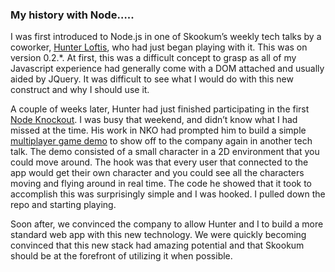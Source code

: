 ### My history with Node…..

I was first introduced to Node.js in one of Skookum’s weekly tech talks by a coworker, [Hunter Loftis](http://github.com/hunterloftis), who had just began playing with it. This was on version 0.2.*. At first, this was a difficult concept to grasp as all of my Javascript experience had generally come with a DOM attached and usually aided by JQuery. It was difficult to see what I would do with this new construct and why I should use it.

A couple of weeks later, Hunter had just finished participating in the first [Node Knockout](http://nodeknockout.com/). I was busy that weekend, and didn’t know what I had missed at the time. His work in NKO had prompted him to build a simple [multiplayer game demo](http://labs.skookum.com:3300/) to show off to the company again in another tech talk. The demo consisted of a small character in a 2D environment that you could move around. The hook was that every user that connected to the app would get their own character and you could see all the characters moving and flying around in real time. The code he showed that it took to accomplish this was surprisingly simple and I was hooked. I pulled down the repo and starting playing.

Soon after, we convinced the company to allow Hunter and I to build a more standard web app with this new technology. We were quickly becoming convinced that this new stack had amazing potential and that Skookum should be at the forefront of utilizing it when possible.